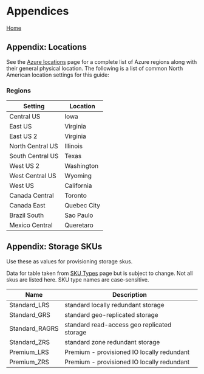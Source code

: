 # Appendices
[Home](readme.md)

## Appendix: Locations
See the <a href="https://azure.microsoft.com/en-us/global-infrastructure/locations/">Azure locations</a> page for a complete list of Azure regions along with their general physical location. The following is a list of common North American location settings for this guide:

### Regions
| Setting | Location |
| ------------ | --------- |
| Central US | Iowa |
| East US | Virginia |
| East US 2 | Virginia |
| North Central US | Illinois |
| South Central US | Texas |
| West US 2 | Washington |
| West Central US | Wyoming |
| West US | California | 
| Canada Central | Toronto |
| Canada East | Quebec City |
| Brazil South | Sao Paulo |
| Mexico Central | Queretaro |

## Appendix: Storage SKUs
Use these as values for provisioning storage skus. 

Data for table taken from <a href="https://docs.microsoft.com/en-us/rest/api/storagerp/srp_sku_types">SKU Types</a> page but is subject to change. Not all skus are listed here. SKU type names are case-sensitive.

| Name | Description |
| -----| ----------- |
| Standard_LRS | standard locally redundant storage |
| Standard_GRS | standard geo-replicated storage |
| Standard_RAGRS | standard read-access geo replicated storage |
| Standard_ZRS | standard zone redundant storage |
| Premium_LRS | Premium - provisioned IO locally redundant |
| Premium_ZRS | Premium - provisioned IO locally redundant |
